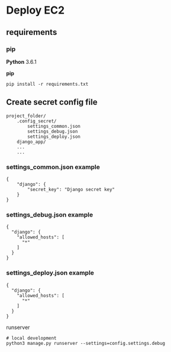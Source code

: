 # Deploy EC2

## requirements

### pip 
**Python**
3.6.1

**pip**

```
pip install -r requirements.txt
```

## Create secret config file
```
project_folder/
    .config_secret/
        settings_common.json
        settings_debug.json
        settings_deploy.json
    django_app/
    ...
    ...
```

### settings_common.json example
```
{
    "django": {
        "secret_key": "Django secret key"
    }
}
```

### settings_debug.json example
```
{
  "django": {
    "allowed_hosts": [
      "*"
    ]
  }
}
```

### settings_deploy.json example
```
{
  "django": {
    "allowed_hosts": [
      "*"
    ]
  }
}
```

runserver
```
# local development
python3 manage.py runserver --settings=config.settings.debug
```
